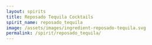 ```yaml
---
layout: spirits
title: Reposado Tequila Cocktails
spirit_name: reposado_tequila
image: /assets/images/ingredient-reposado-tequila.svg
permalink: /spirit/reposado_tequila/
---
```

